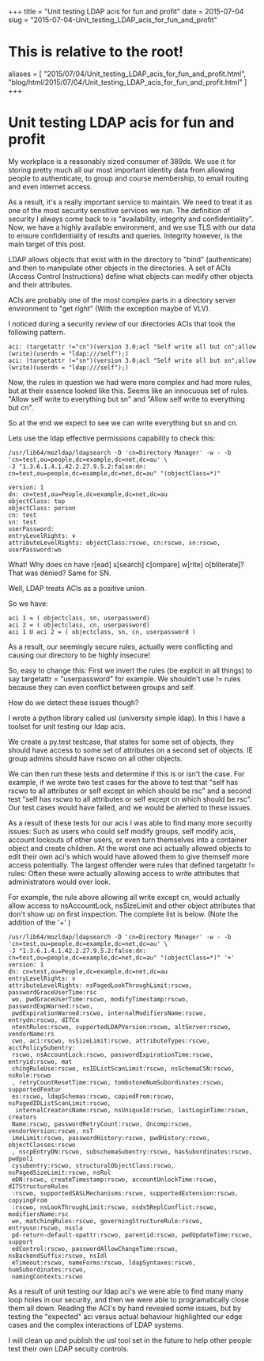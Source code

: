 +++
title = "Unit testing LDAP acis for fun and profit"
date = 2015-07-04
slug = "2015-07-04-Unit_testing_LDAP_acis_for_fun_and_profit"
# This is relative to the root!
aliases = [ "2015/07/04/Unit_testing_LDAP_acis_for_fun_and_profit.html", "blog/html/2015/07/04/Unit_testing_LDAP_acis_for_fun_and_profit.html" ]
+++
# Unit testing LDAP acis for fun and profit

My workplace is a reasonably sized consumer of 389ds. We use it for
storing pretty much all our most important identity data from allowing
people to authenticate, to group and course membership, to email routing
and even internet access.

As a result, it\'s a really important service to maintain. We need to
treat it as one of the most security sensitive services we run. The
definition of security I always come back to is \"availability,
integrity and confidentiality\". Now, we have a highly available
environment, and we use TLS with our data to ensure confidentiality of
results and queries. Integrity however, is the main target of this post.

LDAP allows objects that exist with in the directory to \"bind\"
(authenticate) and then to manipulate other objects in the directories.
A set of ACIs (Access Control Instructions) define what objects can
modify other objects and their attributes.

ACIs are probably one of the most complex parts in a directory server
environment to \"get right\" (With the exception maybe of VLV).

I noticed during a security review of our directories ACIs that took the
following pattern.

    aci: (targetattr !="cn")(version 3.0;acl "Self write all but cn";allow (write)(userdn = "ldap:///self");)
    aci: (targetattr !="sn")(version 3.0;acl "Self write all but sn";allow (write)(userdn = "ldap:///self");)

Now, the rules in question we had were more complex and had more rules,
but at their essence looked like this. Seems like an innocuous set of
rules. \"Allow self write to everything but sn\" and \"Allow self write
to everything but cn\".

So at the end we expect to see we can write everything but sn and cn.

Lets use the ldap effective permissions capability to check this:

    /usr/lib64/mozldap/ldapsearch -D 'cn=Directory Manager' -w - -b 'cn=test,ou=people,dc=example,dc=net,dc=au' \
    -J "1.3.6.1.4.1.42.2.27.9.5.2:false:dn: cn=test,ou=people,dc=example,dc=net,dc=au" "(objectClass=*)"

    version: 1
    dn: cn=test,ou=People,dc=example,dc=net,dc=au
    objectClass: top
    objectClass: person
    cn: test
    sn: test
    userPassword: 
    entryLevelRights: v
    attributeLevelRights: objectClass:rscwo, cn:rscwo, sn:rscwo, userPassword:wo

What! Why does cn have r\[ead\] s\[search\] c\[ompare\] w\[rite\]
o\[bliterate\]? That was denied? Same for SN.

Well, LDAP treats ACIs as a positive union.

So we have:

    aci 1 = ( objectclass, sn, userpassword)
    aci 2 = ( objectclass, cn, userpassword)
    aci 1 U aci 2 = ( objectclass, sn, cn, userpassword )

As a result, our seemingly secure rules, actually were conflicting and
causing our directory to be highly insecure!

So, easy to change this: First we invert the rules (be explicit in all
things) to say targetattr = \"userpassword\" for example. We shouldn\'t
use != rules because they can even conflict between groups and self.

How do we detect these issues though?

I wrote a python library called usl (university simple ldap). In this I
have a toolset for unit testing our ldap acis.

We create a py.test testcase, that states for some set of objects, they
should have access to some set of attributes on a second set of objects.
IE group admins should have rscwo on all other objects.

We can then run these tests and determine if this is or isn\'t the case.
For example, if we wrote two test cases for the above to test that
\"self has rscwo to all attributes or self except sn which should be
rsc\" and a second test \"self has rscwo to all attributes or self
except cn which should be rsc\". Our test cases would have failed, and
we would be alerted to these issues.

As a result of these tests for our acis I was able to find many more
security issues: Such as users who could self modify groups, self modify
acis, account lockouts of other users, or even turn themselves into a
container object and create children. At the worst one aci actually
allowed objects to edit their own aci\'s which would have allowed them
to give themself more access potentially. The largest offender were
rules that defined targetattr != rules: Often these were actually
allowing access to write attributes that administrators would over look.

For example, the rule above allowing all write except cn, would actually
allow access to nsAccountLock, nsSizeLimit and other object attributes
that don\'t show up on first inspection. The complete list is below.
(Note the addition of the \'+\' )

    /usr/lib64/mozldap/ldapsearch -D 'cn=Directory Manager' -w - -b 'cn=test,ou=people,dc=example,dc=net,dc=au' \
    -J "1.3.6.1.4.1.42.2.27.9.5.2:false:dn: cn=test,ou=people,dc=example,dc=net,dc=au" "(objectClass=*)" '+'
    version: 1
    dn: cn=test,ou=People,dc=example,dc=net,dc=au
    entryLevelRights: v
    attributeLevelRights: nsPagedLookThroughLimit:rscwo, passwordGraceUserTime:rsc
     wo, pwdGraceUserTime:rscwo, modifyTimestamp:rscwo, passwordExpWarned:rscwo, 
     pwdExpirationWarned:rscwo, internalModifiersName:rscwo, entrydn:rscwo, dITCo
     ntentRules:rscwo, supportedLDAPVersion:rscwo, altServer:rscwo, vendorName:rs
     cwo, aci:rscwo, nsSizeLimit:rscwo, attributeTypes:rscwo, acctPolicySubentry:
     rscwo, nsAccountLock:rscwo, passwordExpirationTime:rscwo, entryid:rscwo, mat
     chingRuleUse:rscwo, nsIDListScanLimit:rscwo, nsSchemaCSN:rscwo, nsRole:rscwo
     , retryCountResetTime:rscwo, tombstoneNumSubordinates:rscwo, supportedFeatur
     es:rscwo, ldapSchemas:rscwo, copiedFrom:rscwo, nsPagedIDListScanLimit:rscwo,
      internalCreatorsName:rscwo, nsUniqueId:rscwo, lastLoginTime:rscwo, creators
     Name:rscwo, passwordRetryCount:rscwo, dncomp:rscwo, vendorVersion:rscwo, nsT
     imeLimit:rscwo, passwordHistory:rscwo, pwdHistory:rscwo, objectClasses:rscwo
     , nscpEntryDN:rscwo, subschemaSubentry:rscwo, hasSubordinates:rscwo, pwdpoli
     cysubentry:rscwo, structuralObjectClass:rscwo, nsPagedSizeLimit:rscwo, nsRol
     eDN:rscwo, createTimestamp:rscwo, accountUnlockTime:rscwo, dITStructureRules
     :rscwo, supportedSASLMechanisms:rscwo, supportedExtension:rscwo, copyingFrom
     :rscwo, nsLookThroughLimit:rscwo, nsds5ReplConflict:rscwo, modifiersName:rsc
     wo, matchingRules:rscwo, governingStructureRule:rscwo, entryusn:rscwo, nssla
     pd-return-default-opattr:rscwo, parentid:rscwo, pwdUpdateTime:rscwo, support
     edControl:rscwo, passwordAllowChangeTime:rscwo, nsBackendSuffix:rscwo, nsIdl
     eTimeout:rscwo, nameForms:rscwo, ldapSyntaxes:rscwo, numSubordinates:rscwo, 
     namingContexts:rscwo

As a result of unit testing our ldap aci\'s we were able to find many
many loop holes in our security, and then we were able to
programatically close them all down. Reading the ACI\'s by hand revealed
some issues, but by testing the \"expected\" aci versus actual behaviour
highlighted our edge cases and the complex interactions of LDAP systems.

I will clean up and publish the usl tool set in the future to help other
people test their own LDAP secuity controls.
